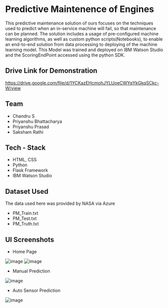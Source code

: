# Predictive Maintenence of Engines

This predictive maintenance solution of ours focuses on the techniques used to predict when an in-service machine will fail, so that maintenance can be planned. The solution includes a usage of pre-configured machine learning algorithms, as well as custom python scripts(Notebooks), to enable an end-to-end solution from data processing to deploying of the machine learning model. This Model was trained and deployed on IBM Watson Studio and the ScoringEndPoint accessed using the python SDK.

## Drive Link for Demonstration
https://drive.google.com/file/d/1YCKazEHcmohJYLUoeCWYqYkGkqSCkc-W/view

## Team
- Chandru S
- Priyanshu Bhattacharya
- Priyanshu Prasad
- Saksham Rathi

## Tech - Stack
- HTML, CSS
- Python
- Flask Framework
- IBM Watson Studio

## Dataset Used
The data used here was provided by NASA via Azure
- PM_Train.txt
- PM_Test.txt
- PM_Truth.txt

## UI Screenshots
- Home Page 

![image](https://user-images.githubusercontent.com/81401374/128415777-b8a54882-d547-4af9-9d8e-5fe846b884bd.png)
![image](https://user-images.githubusercontent.com/81401374/128415915-4910b25c-4c6c-4053-b085-62dd7290934c.png)


- Manual Prediction

![image](https://user-images.githubusercontent.com/81401374/128415863-058f82f5-a85c-454c-ac23-9e801232709f.png)

- Auto Sensor Prediction

![image](https://user-images.githubusercontent.com/81401374/128415891-1a460d7c-91e1-48fe-9772-5e6facb033ac.png)




